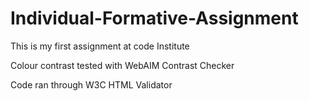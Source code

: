 # Individual-Formative-Assignment
This is my first assignment at code Institute

Colour contrast tested with WebAIM Contrast Checker

Code ran through W3C HTML Validator